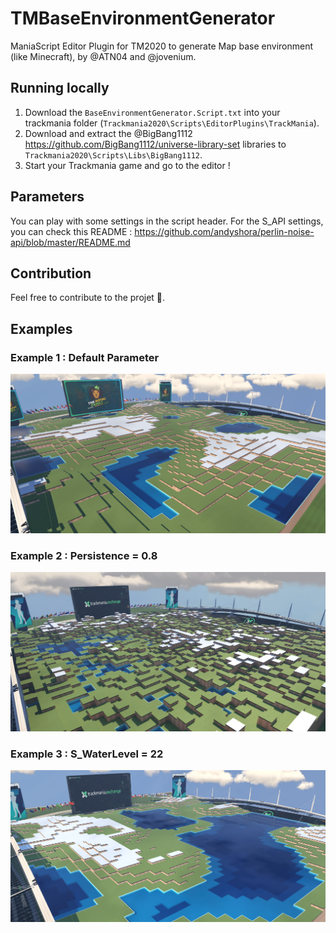 # TMBaseEnvironmentGenerator
ManiaScript Editor Plugin for TM2020 to generate Map base environment (like Minecraft), by @ATN04 and @jovenium.

## Running locally
1.  Download the `BaseEnvironmentGenerator.Script.txt` into your trackmania folder (`Trackmania2020\Scripts\EditorPlugins\TrackMania`).
2.  Download and extract the @BigBang1112 https://github.com/BigBang1112/universe-library-set libraries to `Trackmania2020\Scripts\Libs\BigBang1112`.
3.  Start your Trackmania game and go to the editor !

## Parameters
You can play with some settings in the script header. For the S_API settings, you can check this README : https://github.com/andyshora/perlin-noise-api/blob/master/README.md

## Contribution
Feel free to contribute to the projet 🚀.

## Examples
### Example 1 : Default Parameter
![DefaultParams](https://github.com/jovenium/TMBaseEnvironmentGenerator/blob/main/Examples/DefaultParams.PNG)

### Example 2 : Persistence = 0.8
![Persistence_0_8](https://github.com/jovenium/TMBaseEnvironmentGenerator/blob/main/Examples/Persistence_0_8.PNG)

### Example 3 : S_WaterLevel = 22
![S_WaterLevel_22](https://github.com/jovenium/TMBaseEnvironmentGenerator/blob/main/Examples/S_WaterLevel_22.PNG)
